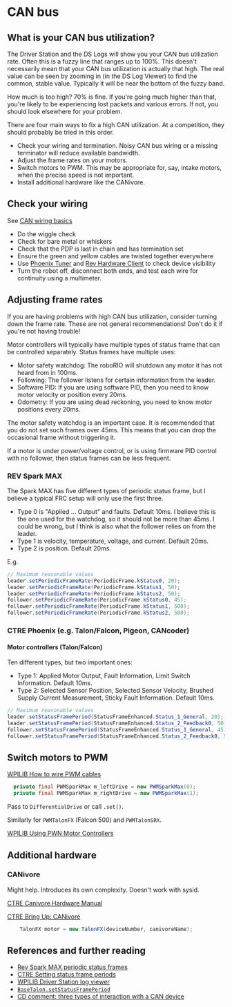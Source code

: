# CAN bus

## What is your CAN bus utilization?

The Driver Station and the DS Logs will show you your CAN bus utilization rate.  Often this is a fuzzy line that ranges up to 100%.  This doesn't necessarily mean that your CAN bus utilization is actually that high.  The real value can be seen by zooming in (in the DS Log Viewer) to find the common, stable value.  Typically it will be near the bottom of the fuzzy band.

How much is too high?  70% is fine.  If you're going much higher than that, you're likely to be experiencing lost packets and various errors. If not, you should look elsewhere for your problem.

There are four main ways to fix a high CAN utilization.  At a competition, they should probably be tried in this order.
* Check your wiring and termination.  Noisy CAN bus wiring or a missing terminator will reduce available bandwidth.
* Adjust the frame rates on your motors.
* Switch motors to PWM.  This may be appropriate for, say, intake motors, when the precise speed is not important.
* Install additional hardware like the CANivore.

## Check your wiring

See [CAN wiring basics](https://docs.wpilib.org/en/stable/docs/hardware/hardware-basics/can-wiring-basics.html)

* Do the wiggle check
* Check for bare metal or whiskers
* Check that the PDP is last in chain and has termination set
* Ensure the green and yellow cables are twisted together everywhere
* Use [Phoenix Tuner](https://store.ctr-electronics.com/software/) and [Rev Hardware Client](https://docs.revrobotics.com/rev-hardware-client/) to check device visibility
* Turn the robot off, disconnect both ends, and test each wire for continuity using a multimeter.

## Adjusting frame rates

If you are having problems with high CAN bus utilization, consider turning down the frame rate.  These are not general recommendations!  Don't do it if you're not having trouble!

Motor controllers will typically have multiple types of status frame that can be controlled separately.  Status frames have multiple uses:
* Motor safety watchdog: The roboRIO will shutdown any motor it has not heard from in 100ms.
* Following: The follower listens for certain information from the leader.
* Software PID: If you are using software PID, then you need to know motor velocity or position every 20ms.
* Odometry: If you are using dead reckoning, you need to know motor positions every 20ms.

The motor safety watchdog is an important case.  It is recommended that you do not set such frames over 45ms.  This means that you can drop the occasional frame without triggering it.

If a motor is under power/voltage control, or is using firmware PID control with no follower, then status frames can be less frequent.

### REV Spark MAX

The Spark MAX has five different types of periodic status frame, but I believe a typical FRC setup will only use the first three.
* Type 0 is "Applied ... Output" and faults.  Default 10ms.  I believe this is the one used for the watchdog, so it should not be more than 45ms.  I could be wrong, but I think is also what the follower relies on from the leader.
* Type 1 is velocity, temperature, voltage, and current.  Default 20ms.
* Type 2 is position.  Default 20ms.

E.g.
```java
// Maximum reasonable values
leader.setPeriodicFrameRate(PeriodicFrame.kStatus0, 20);
leader.setPeriodicFrameRate(PeriodicFrame.kStatus1, 50);
leader.setPeriodicFrameRate(PeriodicFrame.kStatus2, 50);
follower.setPeriodicFrameRate(PeriodicFrame.kStatus0, 45);
follower.setPeriodicFrameRate(PeriodicFrame.kStatus1, 500);
follower.setPeriodicFrameRate(PeriodicFrame.kStatus2, 500);
```

### CTRE Phoenix (e.g. Talon/Falcon, Pigeon, CANcoder)

#### Motor controllers (Talon/Falcon)

Ten different types, but two important ones:
* Type 1: Applied Motor Output, Fault Information, Limit Switch Information.  Default 10ms.
* Type 2: Selected Sensor Position, Selected Sensor Velocity, Brushed Supply Current Measurement, Sticky Fault Information.  Default 10ms.

```java
// Maximum reasonable values
leader.setStatusFramePeriod(StatusFrameEnhanced.Status_1_General, 20);
leader.setStatusFramePeriod(StatusFrameEnhanced.Status_2_Feedback0, 50);
follower.setStatusFramePeriod(StatusFrameEnhanced.Status_1_General, 45);
follower.setStatusFramePeriod(StatusFrameEnhanced.Status_2_Feedback0, 500);
```

## Switch motors to PWM

[WPILIB How to wire PWM cables](https://docs.wpilib.org/en/stable/docs/zero-to-robot/step-1/how-to-wire-a-robot.html?highlight=PWM#pwm-cables)

```java
  private final PWMSparkMax m_leftDrive = new PWMSparkMax(0);
  private final PWMSparkMax m_rightDrive = new PWMSparkMax(1);
```

Pass to `DifferentialDrive` or call `.set()`.

Similarly for `PWMTalonFX` (Falcon 500) and `PWMTalonSRX`.

[WPILIB Using PWN Motor Controllers](https://docs.wpilib.org/en/stable/docs/software/hardware-apis/motors/using-motor-controllers.html#using-pwm-motor-controllers)

## Additional hardware
### CANivore

Might help.  Introduces its own complexity.  Doesn't work with sysid.

[CTRE Canivore Hardware Manual](https://store.ctr-electronics.com/content/user-manual/CANivore%20User's%20Guide.pdf)

[CTRE Bring Up: CANivore](https://docs.ctre-phoenix.com/en/stable/ch08a_BringUpCANivore.html)

```java
    TalonFX motor = new TalonFX(deviceNumber, canivoreName);
```

## References and further reading
* [Rev Spark MAX periodic status frames](https://docs.revrobotics.com/sparkmax/operating-modes/control-interfaces#periodic-status-frames)
* [CTRE Setting status frame periods](https://docs.ctre-phoenix.com/en/stable/ch18_CommonAPI.html#setting-status-frame-periods)
* [WPILIB Driver Station log viewer](https://docs.wpilib.org/en/stable/docs/software/driverstation/driver-station-log-viewer.html)
* [`BaseTalon.setStatusFramePeriod`](https://api.ctr-electronics.com/phoenix/release/java/com/ctre/phoenix/motorcontrol/can/BaseTalon.html#setStatusFramePeriod(com.ctre.phoenix.motorcontrol.StatusFrameEnhanced,int,int))
* [CD comment: three types of interaction with a CAN device](https://www.chiefdelphi.com/t/can-bus-freezes-on-code-initialization/419481/13?u=bovlb)